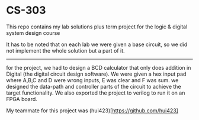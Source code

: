 # CS-303
This repo contains my lab solutions plus term project for the logic &amp; digital system design course

It has to be noted that on each lab we were given a base circuit, so we did not implement the whole solution but a part of it.

---

for the project, we had to design a BCD calculator that only does addition in Digital (the digital circuit design software). We were given a hex input pad where A,B,C and D were wrong inputs, E was clear and F was sum. we designed the data-path and controller parts of the circuit to achieve the target functionality. We also exported the project to verilog to run it on an FPGA board.

My teammate for this project was (hui423)[https://github.com/hui423]
